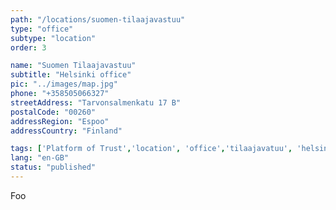 ```yaml
---
path: "/locations/suomen-tilaajavastuu" 
type: "office" 
subtype: "location" 
order: 3

name: "Suomen Tilaajavastuu"
subtitle: "Helsinki office"
pic: "../images/map.jpg" 
phone: "+358505066327"
streetAddress: "Tarvonsalmenkatu 17 B"
postalCode: "00260"
addressRegion: "Espoo"
addressCountry: "Finland"

tags: ['Platform of Trust','location', 'office','tilaajavatuu', 'helsinki']
lang: "en-GB" 
status: "published" 
---
```


Foo
